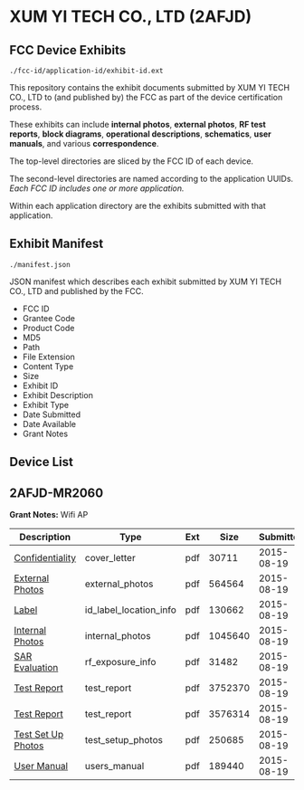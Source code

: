 # XUM YI TECH CO., LTD (2AFJD)
## FCC Device Exhibits

```
./fcc-id/application-id/exhibit-id.ext
```

This repository contains the exhibit documents submitted by XUM YI TECH CO., LTD to (and published by) the FCC as part of the device certification process.

These exhibits can include **internal photos**, **external photos**, **RF test reports**, **block diagrams**, **operational descriptions**, **schematics**, **user manuals**, and various **correspondence**.

The top-level directories are sliced by the FCC ID of each device.

The second-level directories are named according to the application UUIDs. *Each FCC ID includes one or more application.*

Within each application directory are the exhibits submitted with that application. 

## Exhibit Manifest

```
./manifest.json
```

JSON manifest which describes each exhibit submitted by XUM YI TECH CO., LTD and published by the FCC.

- FCC ID
- Grantee Code
- Product Code
- MD5
- Path
- File Extension
- Content Type
- Size
- Exhibit ID
- Exhibit Description
- Exhibit Type
- Date Submitted
- Date Available
- Grant Notes

## Device List
## 2AFJD-MR2060
**Grant Notes:** Wifi AP

| Description | Type | Ext | Size | Submitted | Available |
| ----------- | ---- | --- | ---- | --------- | --------- |
| [Confidentiality](2AFJD-MR2060/0b3c367db9ac0a4be8af1c56d522c279/2719185.pdf) | cover_letter | pdf | 30711 | 2015-08-19 | 2015-08-19 |
| [External Photos](2AFJD-MR2060/0b3c367db9ac0a4be8af1c56d522c279/2719186.pdf) | external_photos | pdf | 564564 | 2015-08-19 | 2015-08-19 |
| [Label](2AFJD-MR2060/0b3c367db9ac0a4be8af1c56d522c279/2719188.pdf) | id_label_location_info | pdf | 130662 | 2015-08-19 | 2015-08-19 |
| [Internal Photos](2AFJD-MR2060/0b3c367db9ac0a4be8af1c56d522c279/2719187.pdf) | internal_photos | pdf | 1045640 | 2015-08-19 | 2015-08-19 |
| [SAR Evaluation](2AFJD-MR2060/0b3c367db9ac0a4be8af1c56d522c279/2719195.pdf) | rf_exposure_info | pdf | 31482 | 2015-08-19 | 2015-08-19 |
| [Test Report](2AFJD-MR2060/0b3c367db9ac0a4be8af1c56d522c279/2719193.pdf) | test_report | pdf | 3752370 | 2015-08-19 | 2015-08-19 |
| [Test Report](2AFJD-MR2060/0b3c367db9ac0a4be8af1c56d522c279/2719194.pdf) | test_report | pdf | 3576314 | 2015-08-19 | 2015-08-19 |
| [Test Set Up Photos](2AFJD-MR2060/0b3c367db9ac0a4be8af1c56d522c279/2719192.pdf) | test_setup_photos | pdf | 250685 | 2015-08-19 | 2015-08-19 |
| [User Manual](2AFJD-MR2060/0b3c367db9ac0a4be8af1c56d522c279/2719196.pdf) | users_manual | pdf | 189440 | 2015-08-19 | 2015-08-19 |
